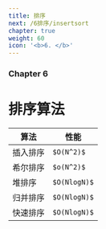 ```yaml
---
title: 排序
next: /6排序/insertsort
chapter: true
weight: 60
icon: '<b>6. </b>'
---
```


### Chapter 6

# 排序算法

| 算法     | 性能         |
| -------- | ------------ |
| 插入排序 | `$O(N^2)$`   |
| 希尔排序 | `$o(N^2)$`   |
| 堆排序   | `$O(NlogN)$` |
| 归并排序 | `$O(NlogN)$` |
| 快速排序 | `$O(NlogN)$` |
